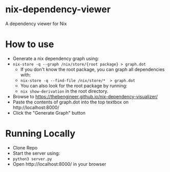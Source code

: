 # nix-dependency-viewer
A dependency viewer for Nix




# How to use
- Generate a nix dependency graph using:
- ```nix-store -q --graph /nix/store/{root package} > graph.dot```
  - If you don't know the root package, you can graph all dependencies with:
  - ```nix-store -q --find-file /nix/store/*  > graph.dot```
  - You can also look for the root package by running:
  - ```nix show-derivation```  in the root directory.
- Browse to https://thebengineer.github.io/nix-dependency-visualizer/
- Paste the contents of graph.dot into the top textbox on http://localhost:8000/
- Click the "Generate Graph" button


# Running Locally
- Clone Repo
- Start the server using:
- ```python3 server.py```
- Open http://localhost:8000/ in your browser
